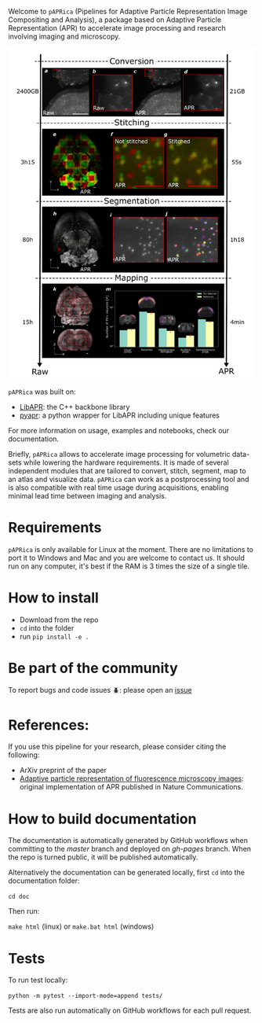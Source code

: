 Welcome to `pAPRica` (Pipelines for Adaptive Particle Representation Image Compositing and Analysis), a package based on Adaptive Particle Representation (APR) to accelerate
image processing and research involving imaging and microscopy.

<center>
<img src=./doc/images/pipeline_pv.png title="pipeline image" width="650"/>
</center>

`pAPRica` was built on:

- [LibAPR](https://github.com/AdaptiveParticles/LibAPR): the C++ backbone library
- [pyapr](https://github.com/AdaptiveParticles/pyapr/): a python wrapper for LibAPR including unique features

For more information on usage, examples and notebooks, check our documentation.

Briefly, `pAPRica` allows to accelerate image processing for volumetric data-sets while lowering the hardware requirements. It
is made of several independent modules that are tailored to convert, stitch, segment, map to an atlas and visualize
data. `pAPRica` can work as a postprocessing tool and is also compatible with real time usage during acquisitions, 
enabling minimal lead time between imaging and analysis.

# Requirements

`pAPRica` is only available for Linux at the moment. There are no limitations to port it to Windows and Mac and you
are welcome to contact us. It should run on any computer, it's best if the RAM is 3 times the size of a 
single tile.

# How to install

- Download from the repo
- `cd` into the folder
- run `pip install -e .`

# Be part of the community

To report bugs and code issues :beetle:: please open an [issue](https://github.com/WyssCenter/APR-pipelines/issues)

# References:

If you use this pipeline for your research, please consider citing the following:

- ArXiv preprint of the paper
- [Adaptive particle representation of fluorescence microscopy images](https://www.nature.com/articles/s41467-018-07390-9): original implementation of APR published in Nature Communications.

# How to build documentation

The documentation is automatically generated by GitHub workflows when committing to the *master* branch and deployed on
*gh-pages* branch. When the repo is turned public, it will be published automatically. 

Alternatively the documentation can be generated locally, first `cd` into the documentation folder:

`cd doc`

Then run:

`make html` (linux) or `make.bat html` (windows)

# Tests

To run test locally:

`python -m pytest --import-mode=append tests/`

Tests are also run automatically on GitHub workflows for each pull request.
